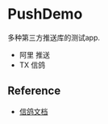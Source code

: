 # PushDemo

多种第三方推送库的测试app.

- 阿里 推送
- TX 信鸽

## Reference

- [信鸽文档](https://xg.qq.com/docs/android_access/upgrade_guide.html)